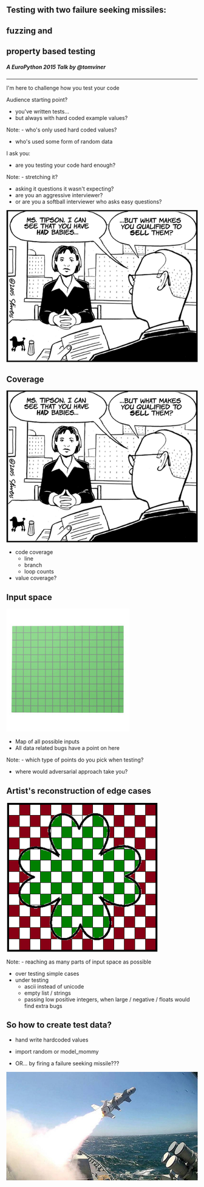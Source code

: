 ## Testing with two failure seeking missiles:
## fuzzing and
## property based testing
##### A EuroPython 2015 Talk by @tomviner

---

I'm here to challenge how you test your code


Audience starting point?
- you've written tests...
- but always with hard coded example values?

Note: - who's only used hard coded values?
- who's used some form of random data


I ask you:
- are you testing your code hard enough?

Note: - stretching it?
- asking it questions it wasn't expecting?
- are you an aggressive interviewer?
- or are you a softball interviewer who asks easy questions?


![interview](images/interview.png)


## Coverage

![interview](images/interview.png)

- code coverage
    - line
    - branch
    - loop counts
- value coverage?
<!-- -- class="fragment" -->


## Input space

![graph](images/graph.jpg)
- Map of all possible inputs
- All data related bugs have a point on here

Note: - which type of points do you pick when testing?
- where would adversarial approach take you?


## Artist's reconstruction of edge cases
![shamrock](images/shamrock.png)

Note: - reaching as many parts of input space as possible
- over testing simple cases
- under testing
    - ascii instead of unicode
    - empty list / strings
    - passing low positive integers, when large / negative / floats would find extra bugs


## So how to create test data?

- hand write hardcoded values
<!-- -- class="fragment" -->
- import random or model_mommy
<!-- -- class="fragment" -->
- OR... by firing a failure seeking missile???
<!-- -- class="fragment" -->
![missile](images/missile.jpg)
<!-- -- class="fragment" -->
